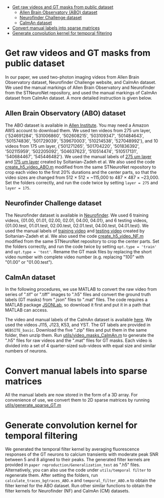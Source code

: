 - [Get raw videos and GT masks from public dataset](#get-raw-videos-and-gt-masks-from-public-dataset)
  - [Allen Brain Observatory (ABO) dataset](#allen-brain-observatory-abo-dataset)
  - [Neurofinder Challenge dataset](#neurofinder-challenge-dataset)
  - [CaImAn dataset](#caiman-dataset)
- [Convert manual labels into sparse matrices](#convert-manual-labels-into-sparse-matrices)
- [Generate convolution kernel for temporal filtering](#generate-convolution-kernel-for-temporal-filtering)


# Get raw videos and GT masks from public dataset
In our paper, we used two-photon imaging videos from Allen Brain Observatory dataset, Neurofinder Challenge website, and CaImAn dataset. We used the manual markings of Allen Brain Observatory and Neurofinder from the STNeuroNet repository, and used the manual markings of CaImAn dataset from CaImAn dataset. A more detailed instruction is given below.


## Allen Brain Observatory (ABO) dataset
The ABO dataset is available in [Allen Institute](https://github.com/AllenInstitute/AllenSDK/wiki/Use-the-Allen-Brain-Observatory-%E2%80%93-Visual-Coding-on-AWS). You may need a Amazon AWS account to download them. We used ten videos from 275 um layer, {'524691284', '531006860', '502608215', '503109347', '501484643', '501574836', '501729039', '539670003', '510214538', '527048992'}, and 10 videos from 175 um layer, {'501271265', '501704220', '501836392', '502115959', '502205092', '504637623', '510514474', '510517131', '540684467', '545446482'}. We used the manual labels of [275 um layer](https://github.com/soltanianzadeh/STNeuroNet/tree/master/Markings/ABO/Layer275/FinalGT) and [175 um layer](https://github.com/soltanianzadeh/STNeuroNet/tree/master/Markings/ABO/Layer175/FinalGT) created by Soltanian-Zadeh et al. We also used the code [create_h5_video_ABO.m](utils/create_h5_video_ABO.m) modified from the same STNeuroNet repository to crop each video to the first 20% durations and the center parts, so that the video sizes are changed from 512 $\times$ 512 $\times$ ~115,000 to 487 $\times$ 487 $\times$ ~23,000. Set the folders correctly, and run the code twice by setting `layer = 275` and `layer = 175`. 


## Neurofinder Challenge dataset
The Neurofinder dataset is available in [Neurofinder](https://github.com/codeneuro/neurofinder). We used 6 training videos, {01.00, 01.01, 02.00, 02.01, 04.00, 04.01}, and 6 testing videos, {01.00.test, 01.01.test, 02.00.test, 02.01.test, 04.00.test, 04.01.test}. We used the manual labels of [training video](https://github.com/soltanianzadeh/STNeuroNet/tree/master/Markings/Neurofinder/train/Grader1) and [testing video](https://github.com/soltanianzadeh/STNeuroNet/tree/master/Markings/Neurofinder/test/Grader1) created by Soltanian-Zadeh et al. We also used the code [create_h5_video_NF.m](utils/create_h5_video_NF.m) modified from the same STNeuroNet repository to crop the center parts. Set the folders correctly, and run the code twice by setting `opt.type = 'train'` and `opt.type = 'test'`. Rename the GT mask files by replacing the short video number with complete video number (e.g. replacing "100" with "01.00" or "01.00.test"). 


## CaImAn dataset
In the following procedures, we use MATLAB to convert the raw video from series of ".tif" or ".tiff" images to ".h5" files and convert the ground truth labels (GT masks) from ".json" files to ".mat" files. The code requires a MATLAB package [JSONLab](https://www.mathworks.com/matlabcentral/fileexchange/33381-jsonlab-a-toolbox-to-encode-decode-json-files), so download it first and put it in a path that MATLAB can access. 

The video and manual labels of the CaImAn dataset is available [here](https://zenodo.org/record/1659149). We used the videos J115, J123, K53, and YST. The GT labels are provided in `WEBSITE_basic`. Download the five ".zip" files and put them in the same folder, then unzip them. Run [utils/video_masks_CaImAn.m](utils/video_masks_CaImAn.m) to generate the ".h5" files for raw videos and the ".mat" files for GT masks. Each video is divided into a set of 4 quarter-sized sub-videos with equal size and similar numbers of neurons. 


# Convert manual labels into sparse matrices
All the manual labels are now stored in the form of a 3D array. For convenience of use, we convert them to 2D sparse matrices by running [utils/generate_sparse_GT.m](utils/generate_sparse_GT.m)


# Generate convolution kernel for temporal filtering
We generated the temporal filter kernel by averaging fluorescence responses of the GT neurons to calcium transients with moderate peak SNR between 5 and 8 aligned to their peaks. The generated filter kernels are provided in `paper reproduction/Generalization_test` as ".h5" files. Alternatively, you can also use the code under `utils/temporal filter` to regenerate them. After setting the folders, run `calculate_traces_bgtraces_ABO.m` and `temporal_filter_ABO.m` to obtain the filter kernel for the ABO dataset. Run other similar functions to obtain the filter kernels for Neurofinder (NF) and CaImAn (CM) datasets. 
